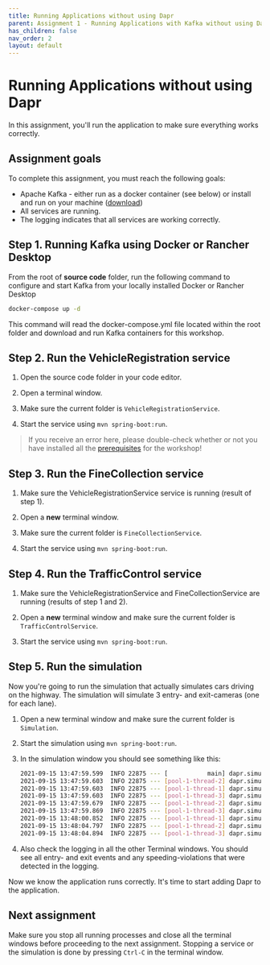 ```yaml
---
title: Running Applications without using Dapr
parent: Assignment 1 - Running Applications with Kafka without using Dapr
has_children: false
nav_order: 2
layout: default
---
```


# Running Applications without using Dapr

In this assignment, you'll run the application to make sure everything works correctly.

## Assignment goals

To complete this assignment, you must reach the following goals:

- Apache Kafka - either run as a docker container (see below) or install and run on your machine ([download](https://kafka.apache.org/downloads))
- All services are running.
- The logging indicates that all services are working correctly.

## Step 1. Running Kafka using Docker or Rancher Desktop

From the root of **source code** folder, run the following command to configure and start Kafka from your locally installed Docker or Rancher Desktop

```bash
docker-compose up -d
```

This command will read the docker-compose.yml file located within the root folder and download and run Kafka containers for this workshop.

## Step 2. Run the VehicleRegistration service

1. Open the source code folder in your code editor.

2. Open a terminal window.

3. Make sure the current folder is `VehicleRegistrationService`.

4. Start the service using `mvn spring-boot:run`.

> If you receive an error here, please double-check whether or not you have installed all the [prerequisites](../Module0/index.md) for the workshop!

## Step 3. Run the FineCollection service

1. Make sure the VehicleRegistrationService service is running (result of step 1).

1. Open a **new** terminal window.

1. Make sure the current folder is `FineCollectionService`.

1. Start the service using `mvn spring-boot:run`.

## Step 4. Run the TrafficControl service

1. Make sure the VehicleRegistrationService and FineCollectionService are running (results of step 1 and 2).

2. Open a **new** terminal window and make sure the current folder is `TrafficControlService`.

3. Start the service using `mvn spring-boot:run`.

## Step 5. Run the simulation

Now you're going to run the simulation that actually simulates cars driving on the highway. The simulation will simulate 3 entry- and exit-cameras (one for each lane).

1. Open a new terminal window and make sure the current folder is `Simulation`.

2. Start the simulation using `mvn spring-boot:run`.

3. In the simulation window you should see something like this:

   ```bash
   2021-09-15 13:47:59.599  INFO 22875 --- [           main] dapr.simulation.SimulationApplication    : Started SimulationApplication in 0.98 seconds (JVM running for 1.289)
   2021-09-15 13:47:59.603  INFO 22875 --- [pool-1-thread-2] dapr.simulation.Simulation               : Start camera simulation for lane 1
   2021-09-15 13:47:59.603  INFO 22875 --- [pool-1-thread-1] dapr.simulation.Simulation               : Start camera simulation for lane 0
   2021-09-15 13:47:59.603  INFO 22875 --- [pool-1-thread-3] dapr.simulation.Simulation               : Start camera simulation for lane 2
   2021-09-15 13:47:59.679  INFO 22875 --- [pool-1-thread-2] dapr.simulation.Simulation               : Simulated ENTRY of vehicle with license number 77-ZK-59 in lane 1
   2021-09-15 13:47:59.869  INFO 22875 --- [pool-1-thread-3] dapr.simulation.Simulation               : Simulated ENTRY of vehicle with license number LF-613-D in lane 2
   2021-09-15 13:48:00.852  INFO 22875 --- [pool-1-thread-1] dapr.simulation.Simulation               : Simulated ENTRY of vehicle with license number 12-LZ-KS in lane 0
   2021-09-15 13:48:04.797  INFO 22875 --- [pool-1-thread-2] dapr.simulation.Simulation               : Simulated  EXIT of vehicle with license number 77-ZK-59 in lane 0
   2021-09-15 13:48:04.894  INFO 22875 --- [pool-1-thread-3] dapr.simulation.Simulation               : Simulated  EXIT of vehicle with license number LF-613-D in lane 0
   ```

4. Also check the logging in all the other Terminal windows. You should see all entry- and exit events and any speeding-violations that were detected in the logging.

Now we know the application runs correctly. It's time to start adding Dapr to the application.

## Next assignment

Make sure you stop all running processes and close all the terminal windows before proceeding to the next assignment. Stopping a service or the simulation is done by pressing `Ctrl-C` in the terminal window.

